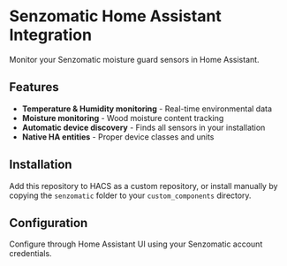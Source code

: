# Senzomatic Home Assistant Integration

Monitor your Senzomatic moisture guard sensors in Home Assistant.

## Features

- **Temperature & Humidity monitoring** - Real-time environmental data
- **Moisture monitoring** - Wood moisture content tracking
- **Automatic device discovery** - Finds all sensors in your installation
- **Native HA entities** - Proper device classes and units

## Installation

Add this repository to HACS as a custom repository, or install manually by copying the `senzomatic` folder to your `custom_components` directory.

## Configuration

Configure through Home Assistant UI using your Senzomatic account credentials. 